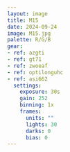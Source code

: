 ```yaml
---
layout: image
title: M15
date: 2024-09-24
image: M15.jpg
palette: R/G/B
gear:
- ref: azgti
- ref: gt71
- ref: zwoeaf
- ref: optilonguhc
- ref: asi662
  settings: 
    exposure: 30s
    gain: 252
    binning: 1x
    frames:
      units: ""
      lights: 30
      darks: 0
      bias: 0
---
```

